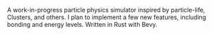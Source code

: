 A work-in-progress particle physics simulator inspired by particle-life, Clusters, and others.
I plan to implement a few new features, including bonding and energy levels.
Written in Rust with Bevy.